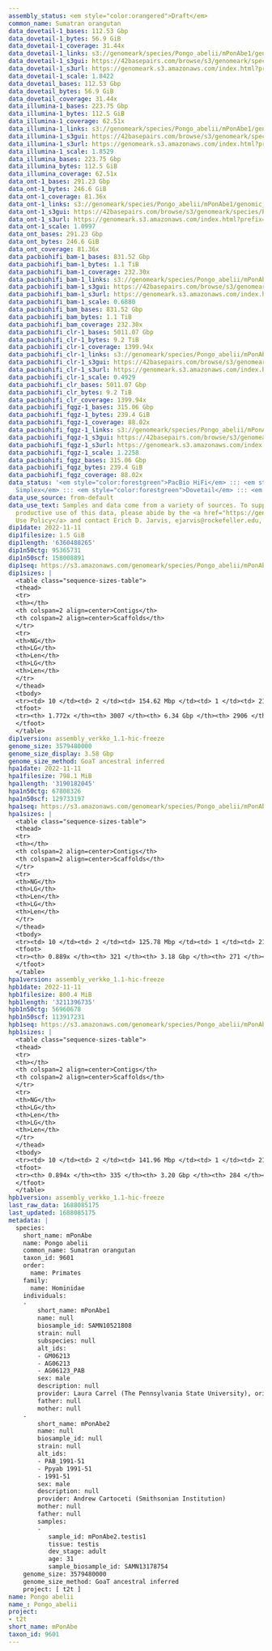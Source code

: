 ```yaml
---
assembly_status: <em style="color:orangered">Draft</em>
common_name: Sumatran orangutan
data_dovetail-1_bases: 112.53 Gbp
data_dovetail-1_bytes: 56.9 GiB
data_dovetail-1_coverage: 31.44x
data_dovetail-1_links: s3://genomeark/species/Pongo_abelii/mPonAbe1/genomic_data/dovetail/<br>
data_dovetail-1_s3gui: https://42basepairs.com/browse/s3/genomeark/species/Pongo_abelii/mPonAbe1/genomic_data/dovetail/
data_dovetail-1_s3url: https://genomeark.s3.amazonaws.com/index.html?prefix=species/Pongo_abelii/mPonAbe1/genomic_data/dovetail/
data_dovetail-1_scale: 1.8422
data_dovetail_bases: 112.53 Gbp
data_dovetail_bytes: 56.9 GiB
data_dovetail_coverage: 31.44x
data_illumina-1_bases: 223.75 Gbp
data_illumina-1_bytes: 112.5 GiB
data_illumina-1_coverage: 62.51x
data_illumina-1_links: s3://genomeark/species/Pongo_abelii/mPonAbe1/genomic_data/illumina/<br>
data_illumina-1_s3gui: https://42basepairs.com/browse/s3/genomeark/species/Pongo_abelii/mPonAbe1/genomic_data/illumina/
data_illumina-1_s3url: https://genomeark.s3.amazonaws.com/index.html?prefix=species/Pongo_abelii/mPonAbe1/genomic_data/illumina/
data_illumina-1_scale: 1.8529
data_illumina_bases: 223.75 Gbp
data_illumina_bytes: 112.5 GiB
data_illumina_coverage: 62.51x
data_ont-1_bases: 291.23 Gbp
data_ont-1_bytes: 246.6 GiB
data_ont-1_coverage: 81.36x
data_ont-1_links: s3://genomeark/species/Pongo_abelii/mPonAbe1/genomic_data/ont/<br>
data_ont-1_s3gui: https://42basepairs.com/browse/s3/genomeark/species/Pongo_abelii/mPonAbe1/genomic_data/ont/
data_ont-1_s3url: https://genomeark.s3.amazonaws.com/index.html?prefix=species/Pongo_abelii/mPonAbe1/genomic_data/ont/
data_ont-1_scale: 1.0997
data_ont_bases: 291.23 Gbp
data_ont_bytes: 246.6 GiB
data_ont_coverage: 81.36x
data_pacbiohifi_bam-1_bases: 831.52 Gbp
data_pacbiohifi_bam-1_bytes: 1.1 TiB
data_pacbiohifi_bam-1_coverage: 232.30x
data_pacbiohifi_bam-1_links: s3://genomeark/species/Pongo_abelii/mPonAbe1/genomic_data/pacbio_hifi/<br>
data_pacbiohifi_bam-1_s3gui: https://42basepairs.com/browse/s3/genomeark/species/Pongo_abelii/mPonAbe1/genomic_data/pacbio_hifi/
data_pacbiohifi_bam-1_s3url: https://genomeark.s3.amazonaws.com/index.html?prefix=species/Pongo_abelii/mPonAbe1/genomic_data/pacbio_hifi/
data_pacbiohifi_bam-1_scale: 0.6880
data_pacbiohifi_bam_bases: 831.52 Gbp
data_pacbiohifi_bam_bytes: 1.1 TiB
data_pacbiohifi_bam_coverage: 232.30x
data_pacbiohifi_clr-1_bases: 5011.07 Gbp
data_pacbiohifi_clr-1_bytes: 9.2 TiB
data_pacbiohifi_clr-1_coverage: 1399.94x
data_pacbiohifi_clr-1_links: s3://genomeark/species/Pongo_abelii/mPonAbe1/genomic_data/pacbio_hifi/<br>
data_pacbiohifi_clr-1_s3gui: https://42basepairs.com/browse/s3/genomeark/species/Pongo_abelii/mPonAbe1/genomic_data/pacbio_hifi/
data_pacbiohifi_clr-1_s3url: https://genomeark.s3.amazonaws.com/index.html?prefix=species/Pongo_abelii/mPonAbe1/genomic_data/pacbio_hifi/
data_pacbiohifi_clr-1_scale: 0.4929
data_pacbiohifi_clr_bases: 5011.07 Gbp
data_pacbiohifi_clr_bytes: 9.2 TiB
data_pacbiohifi_clr_coverage: 1399.94x
data_pacbiohifi_fqgz-1_bases: 315.06 Gbp
data_pacbiohifi_fqgz-1_bytes: 239.4 GiB
data_pacbiohifi_fqgz-1_coverage: 88.02x
data_pacbiohifi_fqgz-1_links: s3://genomeark/species/Pongo_abelii/mPonAbe1/genomic_data/pacbio_hifi/<br>
data_pacbiohifi_fqgz-1_s3gui: https://42basepairs.com/browse/s3/genomeark/species/Pongo_abelii/mPonAbe1/genomic_data/pacbio_hifi/
data_pacbiohifi_fqgz-1_s3url: https://genomeark.s3.amazonaws.com/index.html?prefix=species/Pongo_abelii/mPonAbe1/genomic_data/pacbio_hifi/
data_pacbiohifi_fqgz-1_scale: 1.2258
data_pacbiohifi_fqgz_bases: 315.06 Gbp
data_pacbiohifi_fqgz_bytes: 239.4 GiB
data_pacbiohifi_fqgz_coverage: 88.02x
data_status: '<em style="color:forestgreen">PacBio HiFi</em> ::: <em style="color:forestgreen">ONT
  Simplex</em> ::: <em style="color:forestgreen">Dovetail</em> ::: <em style="color:forestgreen">Illumina</em>'
data_use_source: from-default
data_use_text: Samples and data come from a variety of sources. To support fair and
  productive use of this data, please abide by the <a href="https://genome10k.soe.ucsc.edu/data-use-policies/">Data
  Use Policy</a> and contact Erich D. Jarvis, ejarvis@rockefeller.edu, with any questions.
dip1date: 2022-11-11
dip1filesize: 1.5 GiB
dip1length: '6360488265'
dip1n50ctg: 95365731
dip1n50scf: 158008891
dip1seq: https://s3.amazonaws.com/genomeark/species/Pongo_abelii/mPonAbe1/assembly_verkko_1.1-hic-freeze/mPonAbe1.dip.20221111.fasta.gz
dip1sizes: |
  <table class="sequence-sizes-table">
  <thead>
  <tr>
  <th></th>
  <th colspan=2 align=center>Contigs</th>
  <th colspan=2 align=center>Scaffolds</th>
  </tr>
  <tr>
  <th>NG</th>
  <th>LG</th>
  <th>Len</th>
  <th>LG</th>
  <th>Len</th>
  </tr>
  </thead>
  <tbody>
  <tr><td> 10 </td><td> 2 </td><td> 154.62 Mbp </td><td> 1 </td><td> 212.77 Mbp </td></tr><tr><td> 20 </td><td> 4 </td><td> 126.93 Mbp </td><td> 3 </td><td> 211.33 Mbp </td></tr><tr><td> 30 </td><td> 7 </td><td> 110.51 Mbp </td><td> 5 </td><td> 172.26 Mbp </td></tr><tr><td> 40 </td><td> 11 </td><td> 98.02 Mbp </td><td> 7 </td><td> 162.59 Mbp </td></tr><tr style="background-color:#cccccc;"><td> 50 </td><td> 14 </td><td style="background-color:#88ff88;"> 95.37 Mbp </td><td> 9 </td><td style="background-color:#88ff88;"> 158.01 Mbp </td></tr><tr><td> 60 </td><td> 18 </td><td> 88.89 Mbp </td><td> 11 </td><td> 154.96 Mbp </td></tr><tr><td> 70 </td><td> 23 </td><td> 81.04 Mbp </td><td> 14 </td><td> 141.96 Mbp </td></tr><tr><td> 80 </td><td> 27 </td><td> 71.82 Mbp </td><td> 16 </td><td> 132.20 Mbp </td></tr><tr><td> 90 </td><td> 32 </td><td> 63.32 Mbp </td><td> 19 </td><td> 118.01 Mbp </td></tr><tr><td> 100 </td><td> 38 </td><td> 58.31 Mbp </td><td> 22 </td><td> 113.92 Mbp </td></tr></tbody>
  <tfoot>
  <tr><th> 1.772x </th><th> 3007 </th><th> 6.34 Gbp </th><th> 2906 </th><th> 6.36 Gbp </th></tr>
  </tfoot>
  </table>
dip1version: assembly_verkko_1.1-hic-freeze
genome_size: 3579480000
genome_size_display: 3.58 Gbp
genome_size_method: GoaT ancestral inferred
hpa1date: 2022-11-11
hpa1filesize: 798.1 MiB
hpa1length: '3190182045'
hpa1n50ctg: 67808326
hpa1n50scf: 129733197
hpa1seq: https://s3.amazonaws.com/genomeark/species/Pongo_abelii/mPonAbe1/assembly_verkko_1.1-hic-freeze/mPonAbe1.hap1.20221111.fasta.gz
hpa1sizes: |
  <table class="sequence-sizes-table">
  <thead>
  <tr>
  <th></th>
  <th colspan=2 align=center>Contigs</th>
  <th colspan=2 align=center>Scaffolds</th>
  </tr>
  <tr>
  <th>NG</th>
  <th>LG</th>
  <th>Len</th>
  <th>LG</th>
  <th>Len</th>
  </tr>
  </thead>
  <tbody>
  <tr><td> 10 </td><td> 2 </td><td> 125.78 Mbp </td><td> 1 </td><td> 211.33 Mbp </td></tr><tr><td> 20 </td><td> 5 </td><td> 104.66 Mbp </td><td> 3 </td><td> 171.99 Mbp </td></tr><tr><td> 30 </td><td> 9 </td><td> 89.94 Mbp </td><td> 5 </td><td> 158.01 Mbp </td></tr><tr><td> 40 </td><td> 13 </td><td> 79.50 Mbp </td><td> 8 </td><td> 143.55 Mbp </td></tr><tr style="background-color:#cccccc;"><td> 50 </td><td> 18 </td><td style="background-color:#88ff88;"> 67.81 Mbp </td><td> 10 </td><td style="background-color:#88ff88;"> 129.73 Mbp </td></tr><tr><td> 60 </td><td> 23 </td><td> 57.09 Mbp </td><td> 14 </td><td> 95.37 Mbp </td></tr><tr><td> 70 </td><td> 31 </td><td> 36.70 Mbp </td><td> 18 </td><td> 75.73 Mbp </td></tr><tr><td> 80 </td><td> 43 </td><td> 23.72 Mbp </td><td> 24 </td><td> 40.23 Mbp </td></tr><tr><td> 90 </td><td> 0 </td><td>  </td><td> 0 </td><td>  </td></tr><tr><td> 100 </td><td> 0 </td><td>  </td><td> 0 </td><td>  </td></tr></tbody>
  <tfoot>
  <tr><th> 0.889x </th><th> 321 </th><th> 3.18 Gbp </th><th> 271 </th><th> 3.19 Gbp </th></tr>
  </tfoot>
  </table>
hpa1version: assembly_verkko_1.1-hic-freeze
hpb1date: 2022-11-11
hpb1filesize: 800.4 MiB
hpb1length: '3211396735'
hpb1n50ctg: 56960678
hpb1n50scf: 113917231
hpb1seq: https://s3.amazonaws.com/genomeark/species/Pongo_abelii/mPonAbe1/assembly_verkko_1.1-hic-freeze/mPonAbe1.hap2.20221111.fasta.gz
hpb1sizes: |
  <table class="sequence-sizes-table">
  <thead>
  <tr>
  <th></th>
  <th colspan=2 align=center>Contigs</th>
  <th colspan=2 align=center>Scaffolds</th>
  </tr>
  <tr>
  <th>NG</th>
  <th>LG</th>
  <th>Len</th>
  <th>LG</th>
  <th>Len</th>
  </tr>
  </thead>
  <tbody>
  <tr><td> 10 </td><td> 2 </td><td> 141.96 Mbp </td><td> 1 </td><td> 211.91 Mbp </td></tr><tr><td> 20 </td><td> 5 </td><td> 98.02 Mbp </td><td> 3 </td><td> 162.59 Mbp </td></tr><tr><td> 30 </td><td> 9 </td><td> 88.06 Mbp </td><td> 5 </td><td> 154.96 Mbp </td></tr><tr><td> 40 </td><td> 13 </td><td> 71.65 Mbp </td><td> 8 </td><td> 126.93 Mbp </td></tr><tr style="background-color:#cccccc;"><td> 50 </td><td> 19 </td><td style="background-color:#88ff88;"> 56.96 Mbp </td><td> 11 </td><td style="background-color:#88ff88;"> 113.92 Mbp </td></tr><tr><td> 60 </td><td> 25 </td><td> 45.05 Mbp </td><td> 15 </td><td> 86.16 Mbp </td></tr><tr><td> 70 </td><td> 35 </td><td> 32.65 Mbp </td><td> 20 </td><td> 65.07 Mbp </td></tr><tr><td> 80 </td><td> 48 </td><td> 20.93 Mbp </td><td> 27 </td><td> 39.30 Mbp </td></tr><tr><td> 90 </td><td> 0 </td><td>  </td><td> 0 </td><td>  </td></tr><tr><td> 100 </td><td> 0 </td><td>  </td><td> 0 </td><td>  </td></tr></tbody>
  <tfoot>
  <tr><th> 0.894x </th><th> 335 </th><th> 3.20 Gbp </th><th> 284 </th><th> 3.21 Gbp </th></tr>
  </tfoot>
  </table>
hpb1version: assembly_verkko_1.1-hic-freeze
last_raw_data: 1688085175
last_updated: 1688085175
metadata: |
  species:
    short_name: mPonAbe
    name: Pongo abelii
    common_name: Sumatran orangutan
    taxon_id: 9601
    order:
      name: Primates
    family:
      name: Hominidae
    individuals:
    -
        short_name: mPonAbe1
        name: null
        biosample_id: SAMN10521808
        strain: null
        subspecies: null
        alt_ids:
        - GM06213
        - AG06213
        - AG06123_PAB
        sex: male
        description: null
        provider: Laura Carrel (The Pennsylvania State University), originally acquired from Coriell
        father: null
        mother: null
    -
        short_name: mPonAbe2
        name: null
        biosample_id: null
        strain: null
        alt_ids:
        - PAB_1991-51
        - Ppyab 1991-51
        - 1991-51
        sex: male
        description: null
        provider: Andrew Cartoceti (Smithsonian Institution)
        mother: null
        father: null
        samples:
        -
           sample_id: mPonAbe2.testis1
           tissue: testis
           dev_stage: adult
           age: 31
           sample_biosample_id: SAMN13178754
    genome_size: 3579480000
    genome_size_method: GoaT ancestral inferred
    project: [ t2t ]
name: Pongo abelii
name_: Pongo_abelii
project:
- t2t
short_name: mPonAbe
taxon_id: 9601
---
```

